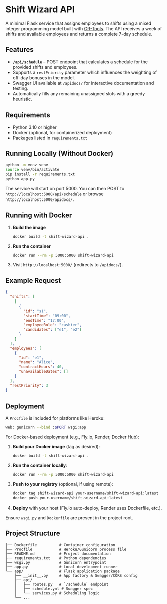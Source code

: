 # Shift Wizard API

A minimal Flask service that assigns employees to shifts using a mixed integer programming model built with [OR-Tools](https://developers.google.com/optimization). The API receives a week of shifts and available employees and returns a complete 7-day schedule.

## Features
- **`/api/schedule`** – POST endpoint that calculates a schedule for the provided shifts and employees.
- Supports a `restPriority` parameter which influences the weighting of off-day bonuses in the model.
- Swagger UI available at `/apidocs/` for interactive documentation and testing.
- Automatically fills any remaining unassigned slots with a greedy heuristic.

## Requirements
- Python 3.10 or higher
- Docker (optional, for containerized deployment)
- Packages listed in `requirements.txt`

## Running Locally (Without Docker)
```bash
python -m venv venv
source venv/bin/activate
pip install -r requirements.txt
python app.py
```
The service will start on port 5000. You can then POST to `http://localhost:5000/api/schedule` or browse `http://localhost:5000/apidocs/`.

## Running with Docker
1. **Build the image**
   ```bash
   docker build -t shift-wizard-api .
   ```
2. **Run the container**
   ```bash
   docker run --rm -p 5000:5000 shift-wizard-api
   ```
3. Visit `http://localhost:5000/` (redirects to `/apidocs/`).

## Example Request
```json
{
  "shifts": [
    [
      {
        "id": "s1",
        "startTime": "09:00",
        "endTime": "17:00",
        "employeeRole": "cashier",
        "candidates": ["e1", "e2"]
      }
    ]
  ],
  "employees": [
    {
      "id": "e1",
      "name": "Alice",
      "contractHours": 40,
      "unavailableDates": []
    }
  ],
  "restPriority": 3
}
```

## Deployment
A `Procfile` is included for platforms like Heroku:
```bash
web: gunicorn --bind :$PORT wsgi:app
```

For Docker-based deployment (e.g., Fly.io, Render, Docker Hub):

1. **Build your Docker image** (tag as desired):
   ```bash
   docker build -t shift-wizard-api .
   ```
2. **Run the container locally**:
   ```bash
   docker run --rm -p 5000:5000 shift-wizard-api
   ```
3. **Push to your registry** (optional, if using remote):
   ```bash
   docker tag shift-wizard-api your-username/shift-wizard-api:latest
   docker push your-username/shift-wizard-api:latest
   ```
4. **Deploy** with your host (Fly.io auto-deploy, Render uses Dockerfile, etc.).

Ensure `wsgi.py` and `Dockerfile` are present in the project root.

## Project Structure
```
├── Dockerfile          # Container configuration
├── Procfile            # Heroku/Gunicorn process file
├── README.md           # Project documentation
├── requirements.txt    # Python dependencies
├── wsgi.py             # Gunicorn entrypoint
├── app.py              # Local development runner
└── app/                # Flask application package
    ├── __init__.py     # App factory & Swagger/CORS config
    ├── api/
    │   ├── routes.py   # `/schedule` endpoint
    │   ├── schedule.yml # Swagger spec
    │   └── services.py # Scheduling logic
    └── ...
```
